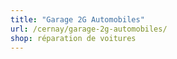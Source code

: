 ```yaml
---
title: "Garage 2G Automobiles"
url: /cernay/garage-2g-automobiles/
shop: réparation de voitures
---
```

